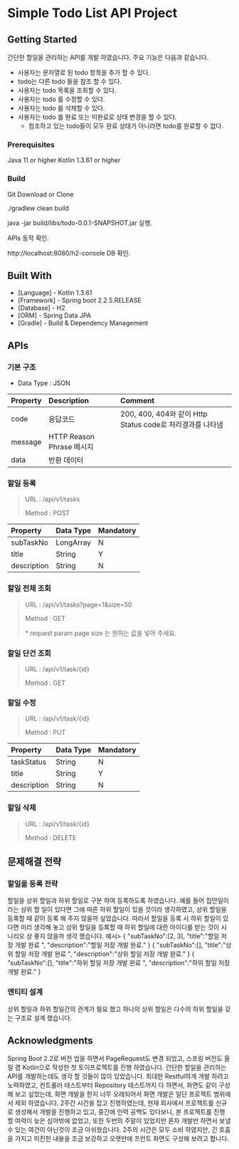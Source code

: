# Simple Todo List API Project

## Getting Started

간단한 할일을 관리하는 API를 개발 하였습니다.
주요 기능은 다음과 같습니다.
 * 사용자는 문자열로 된 todo 항목을 추가 할 수 있다.
 * todo는 다른 todo 들을 참조 할 수 있다.
 * 사용자는 todo 목록을 조회할 수 있다.
 * 사용자는 todo 를 수정할 수 있다.
 * 사용자는 todo 를 삭제할 수 있다.
 * 사용자는 todo 를 완료 또는 미완료로 상태 변경을 할 수 있다.
   - 참조하고 있는 todo들이 모두 완료 상태가 아니라면 todo를 완료할 수 없다.

### Prerequisites

Java 11 or higher
Kotlin 1.3.61 or higher

### Build

Git Download or Clone

./gradlew clean build 

java -jar build/libs/todo-0.0.1-SNAPSHOT.jar 실행.

APIs 동작 확인.

http://localhost:8080/h2-console DB 확인. 

## Built With
* [Language]  - Kotlin 1.3.61
* [Framework] - Spring boot 2.2.5.RELEASE
* [Database]  - H2
* [ORM]       - Spring Data JPA
* [Gradle]    - Build & Dependency Management

## APIs

### 기본 구조
 * Data Type : JSON
 
 <table>
	<thead>
	<tr>
	<th align="left">Property</th>
	<th align="left">Description</th>
	<th align="left">Comment</th>
	</tr>
	</thead>
	<tbody>
	<tr>
	<td align="left">code</td>
	<td align="left">응답코드</td>
	<td align="left">200, 400, 404와 같이 Http Status code로 처리결과를 나타냄</td>
	</tr>
	<tr>
	<td align="left">message</td>
	<td align="left">HTTP Reason Phrase 메시지</td>
	<td align="left"></td>
	</tr>
	<tr>
	<td align="left">data</td>
	<td align="left">반환 데이터</td>
	<td align="left"></td>
	</tr>
	</tbody>
</table>

### 할일 등록
<blockquote>
<p>URL : /api/v1/tasks</p>
<p>Method : POST</p>
</blockquote>
<table>
<thead>
<tr>
<th align="left">Property</th>
<th align="left">Data Type</th>
<th align="left">Mandatory</th>
</tr>
</thead>
<tbody>
<tr>
<td align="left">subTaskNo</td>
<td align="left">LongArray</td>
<td align="left">N</td>
</tr>
<tr>
<td align="left">title</td>
<td align="left">String</td>
<td align="left">Y</td>
</tr>
<tr>
<td align="left">description</td>
<td align="left">String</td>
<td align="left">N</td>
</tr>
</tbody>
</table>

### 할일 전체 조회
<blockquote>
<p>URL : /api/v1/tasks?page=1&size=50</p>
<p>Method : GET</p>
<p>* request param page size 는 원하는 값을 넣어 주세요. </p>
</blockquote>

### 할일 단건 조회
<blockquote>
<p>URL : /api/v1/task/{id}</p>
<p>Method : GET</p>
</blockquote>

### 할일 수정
<blockquote>
<p>URL : /api/v1/task/{id}</p>
<p>Method : PUT</p>
</blockquote>
<table>
<thead>
<tr>
<th align="left">Property</th>
<th align="left">Data Type</th>
<th align="left">Mandatory</th>
</tr>
</thead>
<tbody>
<tr>
<td align="left">taskStatus</td>
<td align="left">String</td>
<td align="left">N</td>
</tr>
<tr>
<td align="left">title</td>
<td align="left">String</td>
<td align="left">Y</td>
</tr>
<tr>
<td align="left">description</td>
<td align="left">String</td>
<td align="left">N</td>
</tr>
</tbody>
</table>

### 할일 삭제
<blockquote>
<p>URL : /api/v1/task/{id}</p>
<p>Method : DELETE</p>
</blockquote>

## 문제해결 전략

### 할일을 등록 전략
할일을 상위 할일과 하위 할일로 구분 하여 등록하도록 하였습니다.
예를 들어 집안일이라는 상위 할 일이 있다면 그에 따른 하위 할일이 있을 것이라 생각하였고, 
상위 할일을 등록할 때 같이 등록 해 주지 않을까 싶었습니다.
따라서 할일을 등록 시 하위 할일이 있다면 미리 생각해 놓고 상위 할일을 등록할 때 하위 할일에 대한
아이디를 받는 것이 시나리오 상 좋지 않을까 생각 했습니다.
예시> 
{
"subTaskNo":[2, 3],
"title":"할일 저장 개발 완료 ",
"description":"할일 저장 개발 완료."
}
{
"subTaskNo":[],
"title":"상위 할일 저장 개발 완료 ",
"description":"상위 할일 저장 개발 완료."
}
{
"subTaskNo":[],
"title":"하위 할일 저장 개발 완료 ",
"description":"하위 할일 저장 개발 완료."
}

### 엔티티 설계
상위 할일과 하위 할일간의 관계가 필요 했고 하나의 상위 할일은 다수의 하위 할일을 갖는 구조로 설계 했습니다.

## Acknowledgments
Spring Boot 2.2로 버전 업을 하면서 PageRequest도 변경 되었고, 스프링 버전도 올릴 겸 Kotlin으로
작성한 첫 토이프로젝트를 진행 하였습니다.
간단한 할일을 관리하는 API를 개발하는데도 생각 할 것들이 많이 있었습니다.
최대한 Restful하게 개발 하려고 노력하였고, 컨트롤러 테스트부터 Repository 테스트까지 다 하면서, 화면도
같이 구성해 보고 싶었는데, 화면 개발을 한지 너무 오래되어서 화면 개발은 일단 프로젝트 범위에서 제외 하였습니다.
2주간 시간을 잡고 진행하였는데, 현재 회사에서 프로젝트를 신규로 생성해서 개발을 진행하고 있고,
중간에 인력 공백도 있다보니, 본 프로젝트를 진행 할 여력이 늦은 심야밖에 없었고, 또한 두번의 주말이 있었지만
혼자 개발만 하면서 보낼 수 있는 여건이 아닌것이 조금 아쉬웠습니다.
2주의 시간은 모두 소비 하였지만, 긴 호흡을 가지고 미진한 내용을 조금 보강하고 오랫만에 프런트 화면도 구성해
보려고 합니다.
